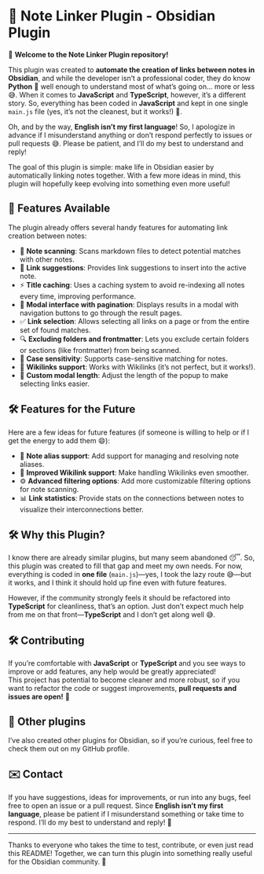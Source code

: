 # 📄 Note Linker Plugin - Obsidian Plugin

👋 **Welcome to the Note Linker Plugin repository!**

This plugin was created to **automate the creation of links between notes in Obsidian**, and while the developer isn’t a professional coder, they do know **Python** 🐍 well enough to understand most of what’s going on... more or less 😅. When it comes to **JavaScript** and **TypeScript**, however, it’s a different story. So, everything has been coded in **JavaScript** and kept in one single `main.js` file (yes, it’s not the cleanest, but it works!) 🥲.

Oh, and by the way, **English isn’t my first language**! So, I apologize in advance if I misunderstand anything or don’t respond perfectly to issues or pull requests 😅. Please be patient, and I’ll do my best to understand and reply!

The goal of this plugin is simple: make life in Obsidian easier by automatically linking notes together. With a few more ideas in mind, this plugin will hopefully keep evolving into something even more useful!

## 🚀 Features Available

The plugin already offers several handy features for automating link creation between notes:

- 📝 **Note scanning**: Scans markdown files to detect potential matches with other notes.
- 🔗 **Link suggestions**: Provides link suggestions to insert into the active note.
- ⚡ **Title caching**: Uses a caching system to avoid re-indexing all notes every time, improving performance.
- 📄 **Modal interface with pagination**: Displays results in a modal with navigation buttons to go through the result pages.
- ✅ **Link selection**: Allows selecting all links on a page or from the entire set of found matches.
- 🔍 **Excluding folders and frontmatter**: Lets you exclude certain folders or sections (like frontmatter) from being scanned.
- 🔡 **Case sensitivity**: Supports case-sensitive matching for notes.
- 🔗 **Wikilinks support**: Works with Wikilinks (it’s not perfect, but it works!).
- 📏 **Custom modal length**: Adjust the length of the popup to make selecting links easier.

## 🛠️ Features for the Future

Here are a few ideas for future features (if someone is willing to help or if I get the energy to add them 😄):

- 📝 **Note alias support**: Add support for managing and resolving note aliases.
- 🔗 **Improved Wikilink support**: Make handling Wikilinks even smoother.
- ⚙️ **Advanced filtering options**: Add more customizable filtering options for note scanning.
- 📊 **Link statistics**: Provide stats on the connections between notes to visualize their interconnections better.

## 🛠️ Why this Plugin?

I know there are already similar plugins, but many seem abandoned 😴. So, this plugin was created to fill that gap and meet my own needs. For now, everything is coded in **one file** (`main.js`)—yes, I took the lazy route 😅—but it works, and I think it should hold up fine even with future features.

However, if the community strongly feels it should be refactored into **TypeScript** for cleanliness, that’s an option. Just don’t expect much help from me on that front—**TypeScript** and I don’t get along well 😅.

## 🛠️ Contributing

If you’re comfortable with **JavaScript** or **TypeScript** and you see ways to improve or add features, any help would be greatly appreciated!  
This project has potential to become cleaner and more robust, so if you want to refactor the code or suggest improvements, **pull requests and issues are open!** 🎉

## 🔗 Other plugins

I’ve also created other plugins for Obsidian, so if you’re curious, feel free to check them out on my GitHub profile.

## ✉️ Contact

If you have suggestions, ideas for improvements, or run into any bugs, feel free to open an issue or a pull request. Since **English isn’t my first language**, please be patient if I misunderstand something or take time to respond. I’ll do my best to understand and reply! 🤞

---

Thanks to everyone who takes the time to test, contribute, or even just read this README! Together, we can turn this plugin into something really useful for the Obsidian community. 💪

